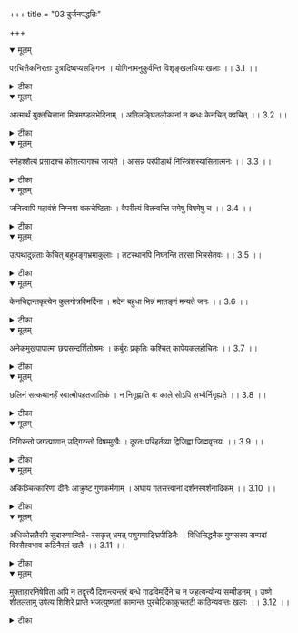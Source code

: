 +++
title = "03 दुर्जनपद्धतिः"

+++


<details open><summary>मूलम्</summary>

परचित्तैकनिरताः पुत्रादिष्वप्यसङ्गिनः ।
योगिनामनुकुर्वन्ति विशृङ्खलधियः खलाः ।। 3.1 ।।
</details>



<details><summary>टीका</summary>

इति दृप्तपद्धतिः द्वितीया  
परेषां यच्चित्तम् इदं कर्तव्यमिति निश्चयः । तस्मिन्नेव निरताः पुत्रादिष्वसङ्गिनः परोपद्रवविरोधिनं पुत्रादि सङ्गम ननु वर्तमानाः विशृङ्खलधियः शास्त्रानियमित कार्यताबुद्धयः खलाः परस्य परमात्मनः यत् चित्तं विधिप्रतिषेधतात्पर्यरूपं तन्मात्र निरतानां पुत्रादि स्नेहाप्रतिबद्ध धर्मप्रवृत्तीनां यमनियमादिभिः प्रतिबन्धक दुरितक्षयात् विशृङ्खल विवेकानां योगिनां शब्दसाम्यात् वेषभाषादिभिः अपि अनुकुर्वन्ति । तावन्मात्रेण ते साधव   
इति न भ्रमितव्यम् । दृढतरप्रमाणेन खलत्व साधुत्वान्यतरन्निश्चित्य खलेषु उपेक्षा साधुषु मैत्री च कर्तव्येति भावः । 3.1 ।
</details>



<details open><summary>मूलम्</summary>

आत्मार्थं युक्तचित्तानां मित्रमण्डलभेदिनाम् । 
अतिलङ्घितलोकानां न बन्धः केनचित् क्वचित् ।। 3.2 ।।
</details>



<details><summary>टीका</summary>

स्वस्य विषयोपभोगार्थमेव कर्मनुप्रयुक्त चित्तानां मित्रमण्डल भिन्दन्ति विरुद्धाचरणेनाप्रीतं कुर्वन्तीति मित्रमण्डलभेदिनां लोकमर्यादामतिक्रम्य प्रवृत्तानां खलानां क्वचित् गुरुपुत्रादि विषयेदिके न चिदपि परमोपकारेणापि बन्धो नास्ति बन्धः स्नेहः । अर्थान्तरं प्रतीयते । आत्मार्थम् उद्धरेदात्मनात्मानं नात्मानम् अवसादयेत् इत्युक्तात्मोद्धारणार्थं न शरीरमात्रपोषार्थमुक्तचित्तानां कर्मयोग संस्कृत चेतसां शरीरावसाने सूर्यमण्डलभेदिनाम् अग्न्यादिभिः आतिवाहिक सुरैः स्वस्वलोकेभ्य उपरितनानां देव-तिर्यङ्-मनुष्य-स्थावराणाम् अन्यतम शरीरे केनचित् कर्मणा प्रतिषिद्धेनापि न बन्धः न स्वैरगति प्रतिबन्धः साधुत्वासाधुत्वानुमित्यर्थः तत् ज्ञापकोक्तिः । 3.2 ।
</details>



<details open><summary>मूलम्</summary>

स्नेहश्शैत्यं प्रसादश्च कोशत्यागश्च जायते ।
आसन्न परपीडार्थं निस्त्रिंशस्यासितात्मनः ।। 3.3 ।।
</details>



<details><summary>टीका</summary>

असितात्मनः कलुषित स्वभावस्य कुत्रापि स्नेहबन्धरहित स्वभावस्येति चार्थः । षिङ् बन्ध इति धातुः । हितोपदेशादिभिः अच्छिन्न स्वभावस्य षो अन्तकर्मणि इिति धातुः । निस्त्रिंशस्य नृशंस खड्गा निस्त्रिंशावित्यमरः । आसन्न परपीडार्थमेव स्नेहः अनुरागः शैत्यं मृदुवाक्यप्रयोगः प्रसादः प्रीतिव्यञ्जकं सौम्यावलोकनं कोशत्यागः बह्वर्थदानं च जायते । न तु प्रीतिबाहुल्यरूपस्य सामग्री महिम्ना जायन्ते । स्वेनशब्देन तत्कार्यमुच्यते । खलस्य वस्तुतोनुरागाभावात् तस्मादेव तानपि प्रीत्यनुरागौ हेत्वाभासाविति भावः । अर्थान्तरं प्रतीयते । असितात्मनः कृष्णवर्णस्य असिता असित्वं तदेव आत्मास्वरूपं यस्य निस्त्रिंशस्य खड्गस्य आसन्न शत्रुपीडार्थमेव स्नेहः तैलाभ्यञ्जनं शैत्यं शीतता तीक्ष्ण धारत प्रसादः प्रतिफलनानुगुणं नैर्मल्यं कोशत्यागः अपि धानप्रहाणश्च जायते । 3.3 ।
</details>



<details open><summary>मूलम्</summary>

जनित्वापि महावंशे निम्नगा वक्रचेष्टिताः ।
वैपरीत्यं वितन्वन्ति समेषु विषमेषु च ।। 3.4 ।।
</details>



<details><summary>टीका</summary>

निम्नान् नीचान् गच्छन्ति परिचिन्वन्तीति निम्नगाः । वक्रचेष्टिताः अन्यदुक्त्वा अन्यत्कुर्वन्तीत्यर्थः । दुष्टाः महावंशे जनित्वापि समेषु विषमेषु चानुकूलेषु प्रतिकूलेषु च वैपरीत्यं वितन्वन्ति । महावंशप्रसूतेष्वपि नीचपरिचयादिकं खलत्वानुमिति क्षममिति भावः । अर्थान्तरं प्रतीयते । महान्तः वंशाः वेणवः यस्मिन् तस्मिन् पर्वते जनित्वापि वक्रगतयो नद्यः समदेशेषु विषमदेशेषु च वैपरीत्यं प्रतिलोमगतिं वितन्वन्ति । 3.4 ।
</details>



<details open><summary>मूलम्</summary>

उत्पथादुन्नताः केचित् बहुभङ्गभ्रमाकुलाः ।
तटस्थानपि निघ्नन्ति तरसा भिन्नसेतवः ।। 3.5 ।।
</details>



<details><summary>टीका</summary>

उत्पथात् उत्क्रान्तवधात् शास्त्रानियमितात् उन्नताः ऐश्वर्यलोभेन गर्विताः बहूनां पुरुषाणां भङ्गैः भञ्जनैः भ्रमैर्विपरीतज्ञानैश्च आकुलाः सम्भ्रमभाजः तरसा झटिति अनालोच्यैव भिन्नसेतवः त्यक्तव्यवस्थाः केचित् हीनकुलप्रसूताः पुरुषाः तटस्थानपि पक्षपातरहितानपि निघ्नन्ति बाधन्ते । एतादृशाः दूरतः परिहार्या इति भावः ।   
अर्थान्तरं प्रतीयते । उत्पथात् पात्रबहिर्भूतमार्गात् उन्नताः प्रसिद्धाः बहुभिः भङ्गैः तरङ्गैः भ्रमैरावर्तैश्च आकुलाः अनेक रूपाः तरसा वेगेन भिन्नसेतवः नाशित सेतुबन्धाः केचित् प्रवाहाः तटस्थानपि तीरगतानपि बाधन्ते । किमुत तटौदन्तरवतीर्णानित्यपि शब्दार्थः । 3.5 ।
</details>



<details open><summary>मूलम्</summary>

केनचिद्दान्तकृत्येन कुलगोत्रविमर्दिना ।
मदेन बहुधा भिन्नं मातङ्गं मन्यते जनः ।। 3.6 ।।
</details>



<details><summary>टीका</summary>

जनः केनचित्दान्तकृत्येन असत्पुरुषो न बहून् धर्मान् करोति । किन्तु कदाचित् किञ्चिदेवेति सूचयति । केनचिचछब्दः दान्तानां नियतेन्द्रियाणां कृत्यं धर्माचरणं विवाहाद्यर्थ ब्राह्मणभोजनादिना केनचिद्धर्मकृत्ये न कुलानि कुटुम्बानि गोत्राणि सगोत्र कुटुम्बान् च बाधमानं धनबुद्धिधर्माचरणादि साधनभेदात् बहुप्रकारेण गर्वेण भिन्नं विकृतिं गतं पुरुषं मातङ्गं चण्डालं मन्यते । गुरोः कुलेन भिद्येत न ज्ञान कुलबन्धुष्विति प्रयोगानुरोधात् कुलशब्दोऽत्र तेन न गोत्र शब्द पौनरुक्त्यम् । असतां धर्मबुद्धिश्चेत् सतां सन्तापकारणम् इत्यर्थे तात्पर्यं केनचिदित्यनेन प्रमाणौ प्रसिद्धत्वम् असत्पुरुषधर्मस्य सूचितम् । सब्राह्मणान् परिहृत्य नटविटगायकाद्यपथ प्रवृत्त सन्तर्पणं हिन केनचित् प्रमाणेन धर्मत्वेन बोध्यते । प्रत्युत प्रतिषिध्यते । प्रतिपादयता तीर्थे --- यता चा तीर्थे इत्यापस्तम्ब स्मरणात् न वार्यपि प्रयच्छेत्तु बैडालप्रतिके द्विजे न बकप्रतिके पापेनावेददविधि धर्मविदिति । मनुस्मरणात् स्वाभिप्रायकृतं कर्म यत् किञ्चिद्विधिवर्जित क्रीडाकर्मेव बालानां तत्सर्वं स्यान्निरर्थकमिति स्मृत्यनुरोधात् मूलप्रमाणं सम्यक् परिशोध्यैव परानुपरोधेन धर्मः कर्तव्यः । न विस्मयेत तपसेऽति शास्त्रानुरोधात् गर्वोऽपि इत्यपि सूचितम् । जन इत्यनेन जातमात्रावस्थो गुरुभिः अशिक्षितमतिर्यत् जातिरपीति सूचितं मातङ्गमित्यनेन मातङ्गनाम्नः कस्य वचनकारिणः रथवाहिनं तु दतः बाध्यमानं स्वपुत्रं प्रति चण़्डालत्वोपदेशावगतो वृत्तान्तः सूचितः । तथा हि महाभारते निरुपाधिक हिंसायाः चण्डालस्वभावत्वं सुव्यक्तमुक्तम् । चण्डालशब्दस्य चण्डिकोप इति धातुनिष्पन्नस्य अवयवार्थ एव कोपकार्यस्य चण्डालस्वभावत्वं बोधयति । अर्थान्तरं प्रतीयते । केनचित् दन्तसाध्यकर्मलाकुलाचल विभेदिनं बहुप्रकारेण मदेन विकृतं मातङ्गं गजं मन्यते । 3.6 ।
</details>



<details open><summary>मूलम्</summary>

अनेकमुखपापात्मा छद्मसन्दर्शितोश्रमः ।
कर्बुरः प्रकृतिः कश्चित् कापेयकलहोचितः ।। 3.7 ।।
</details>



<details><summary>टीका</summary>

बहुमुख पापेषु कर्तव्यता निश्चयवानयं कपटेन आश्रमं श्रमाभावं निर्व्यापारतां प्रकटयन् कपटावबोधित ब्रह्मचर्याद्याश्रमधर्मश्चरण कर्बुरप्रकृतिः रजस्तमोमिश्रस्वभावः कश्चित् सत्पुरुषा सम्प्रतिपन्नमकापे यस्य चपल कृत्यस्य कलहस्य च योग्यः । अर्थान्तरं प्रतीयते । अनेकमुखश्चासौ पापात्मा चेति विग्रहः । कपटेन सन्दर्शित सन्न्यासाश्रम सम्बन्धः कर्बुरप्रकृतिः राक्षसानां प्रकृतिरिव प्रकृतिर्यस्य सः । कश्चिद्रावणः कापेयस्य कपिसमूहस्य यः कलहन्तीदुचित इति । 3.7 ।
</details>



<details open><summary>मूलम्</summary>

छलिनं सत्कथानर्हं स्वात्मोपहतजातिकं ।
न निगृह्णाति यः काले सोऽपि सभ्यैर्निगृह्यते ।। 3.8 ।।
</details>



<details><summary>टीका</summary>

स्वात्मोपहत जातिकं स्वभावेनैव दूषित जातिकम् । तस्मात् शूद्रो यज्ञेन कर्तृत्वे इत्यादिना अपकृष्टजातेः उत्कृष्टजाति धर्मान् अधिकृतत्वेन निन्दितत्वात् अत एव सत्कथानर्हं सताम् उत्कृष्टानां कथयाः वेदविचारादि रूपायाः अनर्हं तथापि छलिनम् अन्यविषय वाक्यस्य स्वविषयत्वाध्यारोपेण उत्कृष्टजाति धर्मान् आचरन्तं यो राजान्यो वा निग्रहानुग्रहयोः अधिकृतः पुरुषः काल्ये अविलम्बित कालेन निगृह्णाति स राजादिरपि सभ्यैः निगृह्यते   
। तद्दोषादयमनर्थः प्राप्त इत्याक्रुष्यते । अर्थान्तरं प्रतीयते । छलिनं कपटिनं सन्नयमिति कथाया अनर्हं स्वात्मना स्वबुद्ध्यैव उपहतजन्मानं यं स निग्रहकाले पापित्वज्ञान समनन्तर कालमेव न निगृह्णाति । सोऽपि सभ्यैः निगृह्यते । छलिनं वादिवाक्यस्य अर्थान्तरं कृत्वा दूषणं वदन्तम् अव्यवधानेन यो न निगृह्णाति निग्रहस्थानोः भावनेन दूषयति । सोऽपि सभ्यैः निगृह्यते । झलरूप दोषान् उद्भावनात्मनानि ग्रहस्थानेन दूष्यते वादिनः प्रतिवादिवाक्यगत दोषप्रतिभासनां वादिनः सभ्य निगृह्यतायाः स्थानं प्रतिवादी तु स्ववाक्यगत दोषान् उद्भावनेऽपि वादिनं निग्रहितुं नार्हतीति तथा स्वात्मना स्वासाधारण लक्षणेन असदुत्तरत्वस्य व्याघातकत्वादिना उपहतजातिकं वादिवाक्य दूषणासमर्थकृता सदुत्तरं प्रतिवादिनं यो वादकादेन निगृह्णाति जातित्योद्भानवेन दूषयति स वाद्यपि सभ्यैः निगृह्यते । स्व व्याघातकत्वं जातित्वमित्याचार्याः असदुत्तरं जातिरिति तद्भाषा अपि शब्दः प्रतिवादिनोऽपि सभ्य निग्राह्यतायां सूचयति । तथा असत्कथानर्हवादिनं यः प्रतिवादी न निगृह्णाति असाधुत्वोद्भावनेन न दूषयति । सोऽपि सभ्यैः निगृह्यते । अपि शब्दो वादिनोऽपि सभ्य निग्राह्यतां सूचयति । कथा पञ्चावयव वाक्यप्रयोगः तस्यास्सत्त्वं गुणदोषाभावश्च अनुकूल तर्कादिभावरूप सहकारि गुणः उपाधि व्यभिचाराद्यभावो भावरूपं कारणं दोषाभावः । 3.8 ।
</details>



<details open><summary>मूलम्</summary>

निगिरन्तो जगत्प्राणान् उद्गिरन्तो विषम्मुखैः ।
दूरतः परिहर्तव्या द्विजिह्वा जिह्मवृत्तयः ।। 3.9 ।।
</details>



<details><summary>टीका</summary>

जगतां प्राणान् प्राणधारणहेतुभूतान् गृह क्षेत्र पशु धन धान्यादीन् निगिरन्तः भक्षयन्तः लोपयन्तः तत्र हेतुमाह । विषम्मुखैः उद्गिरन्त इति बाधकत्वेन विषसदृशं पैशुन्यवाक्यं वदन्त इत्यर्थः । परस्परविरुद्धे द्वै वाक्ये जिह्वायां येषां ते द्विजिह्वाः खलाः हि हस्तप्राप्तिपर्यन्तं न बाधिष्य इति ब्रूते स्वहस्तप्राप्त्यनन्तरं स्फुटमेव बाधन्ते । जिह्मवृत्ताः कुटिलव्यापाराः खलाः दूरतः परिहर्तव्याः । यावद्दूरं गतान् बाधितुं न क्षन्ते तावद्दूरं गत्वा परिहर्तव्या इत्यर्थः । अर्थान्तरं प्रतीयते । जगत्प्राणान् वायून् निगिरन्तः भक्षयन्तः मुखैर्विषमुद्गिरन्तः वमन्तः जिह्मवृत्तयः कुटिलगतयो द्विजिह्वाः सर्पान् दूरतः परिहर्तव्या इति । जगत्प्राणस्समिरण इत्यमरः । 3.9 ।
</details>



<details open><summary>मूलम्</summary>

अकिञ्चित्कारिणां दीनैः आक्रुष्ट गुणकर्मणाम् ।
अघाय गतसत्त्वानां दर्शनस्पर्शनादिकम् ।। 3.10 ।।
</details>



<details><summary>टीका</summary>

किञ्चिदप्यनुकूलमकुर्वतां दीनैः बाधितैः अति क्रूरोऽयं पीडयति इत्याक्रुष्ट गुणकर्मणां नष्ट सत्वगुणानां दर्शनस्पर्शनादिकम् अघाय दुःखाय । अर्थान्तरं प्रतीयते । अकिञ्चित्कारिणां किञ्चिदपि कर्मा कुर्वताम् इष्ट मरणेन बन्धुभिः आक्रुष्ट गुणकर्मणाम् उच्चैरुक्त सद्गुणकर्मणां गतसत्त्वानां गतजीवानां शवानां दर्शन स्पर्शनादिकम् अघाय अशुचित्वाय केवलम् । न किञ्चित्फलं ततः प्राप्त्यत इत्यर्थः । 3.10 ।
</details>



<details open><summary>मूलम्</summary>

अधिकोन्नतैरपि सुदारुणान्वितै-
रसकृत् भ्रमत् पशुगणाङ्घ्रिपीडितैः ।
विधिसिद्धनैक गुणसस्य सम्पदां
विरसैस्वभाव कठिनैरलं खलैः ।। 3.11 ।।
</details>



<details><summary>टीका</summary>

धनधान्यादि सम्पदात्यन्ताशयितैरपि अतिक्रूर पुरुषान्तरान्वितैरसकृताप्रीतिजनकेन मिथ्यावचनादिना भ्रमादि पशुगणैः जडस्तोमैः अङ्घ्र्योश्चरणयोः पीडितैः विमर्दितैः विरसैः स्नेहलेशरहितैः स्वभावतः उपाधिं विना कठिनै निर्दयैः खलैः दुर्जनैः विधिसिद्धनैक गुणसस्य सम्पदां न्यायागता बहुगुण सस्यसम्पत् ऐश्वर्यं येषां तेषां पुंसा अलु न किञ्चित्प्रयोजनं तैः सम्भाषणादि न कर्तव्यमिति वारणार्थः । अलं शब्दः । अर्थान्तरं प्रतीयते । अधिकोन्नतैः   
केदाराद्यपेक्षया अत्यन्तोन्नतैः मेधी सम्यकेन शोभनदारुणाकाष्ठेन अन्वितैः असकृत्पानः पुण्येन भ्रमतः पशुगणस्याङ्घ्रिभिः पीडितैः विरसैः निर्जलैः प्रकृत्या कठिनैः दृढतरैः खलैः धान्यफलाल विवेचनदेशैः विधिसिद्धानां व्यापारेण साधितानां नैक गुणानां बहुविधरूपरसादीनां सस्यसम्पदां सम्पन्न सस्यानाम् अलं पर्याप्तं धान्य सिद्ध्यर्थो व्यापारनिश्चयस्समाप्त इत्यर्थः । 3.11 ।
</details>



<details open><summary>मूलम्</summary>

मुक्ताहारनिषेविता अपि न तद्वृत्त्यै दिशन्त्यन्तरं
बन्धे गाढविमर्दिने च न जहत्यन्योन्य सम्पीडनम् ।
उष्णे शीतलतामु उपेत्य शिशिरे प्राप्ते भजत्युष्णतां
कामान्तः पुरचेटिकाकुचतटी काठिन्यवन्तः खलाः ।। 3.12 ।।
</details>



<details><summary>टीका</summary>

आहारत्यागपूर्वकम् अनुवर्तिता अपि तद्वृत्त्यै तदासिकायै अन्तरमवकाशं कालं न दिशन्ति । सर्वमपि कालं यथा व्याकुला भवन्ति तथा कुर्वन्तीत्यर्थः । रज्वादिभिः बन्धने कृतेऽपि मुष्टिदण्डक शाठिभिः मर्दने कृतेऽपि अन्योन्य सम्पीडनं न जहति । खलः खलान्तं बाधते । तेन बाध्यते चेत्यर्थः । उष्णे क्रूरे पुरुषे शीतलतां मृदुतामनुनयमुपेत्य शिशिरे प्रियवादिनि जने प्राप्ते उष्णतां क्रूरतां भजन्ति कामान्तः पुरचेटिका कुचतटिनां यत्काठिन्यं तद्वन्तो भवन्ति । न हि मन्द सौन्दर्याः तरुण्यः कामान्तः पुरचेटिकाभावमर्हन्ति इति तत् कुचतटीकाठिन्यमिति प्रकृष्टमिति खलकाठिन्ये तत्सादृश्योक्तिः । यथा तत् कुचतटी मृदुत्वलेशमपि न सहते तथा खलाः अपि दयालेशं न सहन्ते इति सादृश्योक्तिः । त्रिष्वपि पदेषु कुचधर्मोऽपि प्रतीयते । मुक्ताहारेण मौक्तिकमालया निषेविता अपि कुचतटी हारस्थित्यर्थमपि अन्तराळदेशं न दिशति । बन्धे निचोलबन्धेषिकर विमर्दनेऽपि अन्योन्य सङ्घर्ष न त्यजति । उष्णे घर्मकाले शीतस्पर्शं प्राप्य शिशिरकाले उष्णस्पर्शं भजति इति एवमपि सादृस्यमस्ति इत्यर्थः । 3.12 ।
</details>

